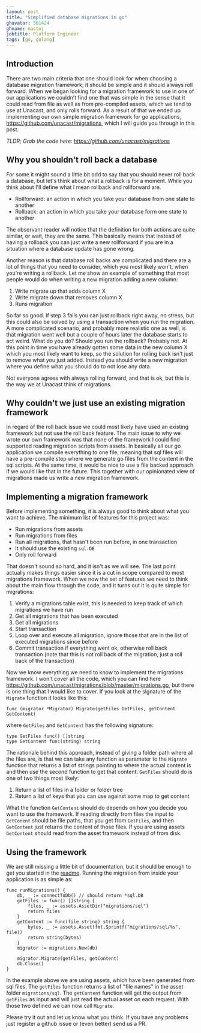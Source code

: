 ```yaml
---
layout: post
title: "Simplified database migrations in go"
ghavatar: 501424
ghname: mastoj
jobtitle: Platform Engineer
tags: [go, golang]
---
```


## Introduction

There are two main criteria that one should look for when choosing a database migration framework; it should be simple and it should always roll forward. When we began looking for a migration framework to use in one of our applications we couldn't find one that was simple in the sense that it could read from file as well as from pre-compiled assets, which we tend to use at Unacast, and only rolls forward. As a result of that we ended up implementing our own simple migration framework for go applications, https://github.com/unacast/migrations, which I will guide you through in this post.

*TLDR; Grab the code here: https://github.com/unacast/migrations*

## Why you shouldn't roll back a database

For some it might sound a little bit odd to say that you should never roll back a database, but let's think about what a rollback is for a moment. While you think about I'll define what I mean rollback and rollforward are.

* Rollforward: an action in which you take your database from one state to another
* Rollback: an action in which you take your database form one state to another

The observant reader will notice that the definition for both actions are quite similar, or wait, they are the same. This basically means that instead of having a rollback you can just write a new rollforward if you are in a situation where a database update has gone wrong. 

Another reason is that database roll backs are complicated and there are a lot of things that you need to consider, which you most likely won't, when you're writing a rollback. Let me show an example of something that most people would do when writing a new migration adding a new column:

1. Write migrate up that adds column X
2. Write migrate down that removes column X
3. Runs migration

So far so good. If step 3 fails you can just rollback right away, no stress, but this could also be solved by using a transaction when you run the migration. A more complicated scenario, and probably more realistic one as well, is that migration went well but a couple of hours later the database starts to act weird. What do you do? Should you run the rollback? Probably not. At this point in time you have already gotten some data in the new column X which you most likely want to keep, so the solution for rolling back isn't just to remove what you just added. Instead you should write a new migration where you define what you should do to not lose any data.

Not everyone agrees with always rolling forward, and that is ok, but this is the way we at Unacast think of migrations.

## Why couldn't we just use an existing migration framework

In regard of the roll back issue we could most likely have used an existing framework but not use the roll back feature. The main issue to why we wrote our own framework was that none of the framework I could find supported reading migration scripts from assets. In basically all our go application we compile everything to one file, meaning that sql files will have a pre-compile step where we generate go files from the content in the sql scripts. At the same time, it would be nice to use a file backed approach if we would like that in the future. This together with our opinionated view of migrations made us write a new migration framework.

## Implementing a migration framework

Before implementing something, it is always good to think about what you want to achieve. The minimum list of features for this project was:

* Run migrations from assets
* Run migrations from files
* Run all migrations, that hasn't been run before, in one transaction
* It should use the existing `sql.DB`
* Only roll forward

That doesn't sound so hard, and it isn't as we will see. The last point actually makes things easier since it is a cut in scope compared to most migrations framework. When we now the set of features we need to think about the main flow through the code, and it turns out it is quite simple for migrations:

1. Verify a migrations table exist, this is needed to keep track of which migrations we have run
2. Get all migrations that has been executed
3. Get all migrations
4. Start transaction
5. Loop over and execute all migration, ignore those that are in the list of executed migrations since before
6. Commit transaction if everything went ok, otherwise roll back transaction (note that this is not roll back of the migration, just a roll back of the transaction)

Now we know everything we need to know to implement the migrations framework. I won't cover all the code, which you can find here https://github.com/unacast/migrations/blob/master/migrations.go, but there is one thing that I would like to cover. If you look at the signature of the `Migrate` function it looks like this:

    func (migrator *Migrator) Migrate(getFiles GetFiles, getContent GetContent) 

where `GetFiles` and `GetContent` has the following signature:

    type GetFiles func() []string
    type GetContent func(string) string

The rationale behind this approach, instead of giving a folder path where all the files are, is that we can take any function as parameter to the `Migrate` function that returns a list of strings pointing to where the actual content is and then use the second function to get that content. `GetFiles` should do is one of two things most likely:

1. Return a list of files in a folder or folder tree
2. Return a list of keys that you can use against some map to get content

What the function `GetContent` should do depends on how you decide you want to use the framework. If reading directly from files the input to `GetConent` should be file paths, that you get from `GetFiles`, and then `GetContent` just returns the content of those files. If you are using assets `GetContent` should read from the asset framework instead of from disk.

## Using the framework

We are still missing a little bit of documentation, but it should be enough to get you started in the [readme](https://github.com/unacast/migrations). Running the migration from inside your application is as simple as: 

```
func runMigrations() {
    db, _ := connectToDb() // should return *sql.DB
    getFiles := func() []string {
        files, _ := assets.AssetDir("migrations/sql")
        return files
    }
    getContent := func(file string) string {
        bytes, _ := assets.Asset(fmt.Sprintf("migrations/sql/%s", file))
        return string(bytes)
    }
    migrator := migrations.New(db)

    migrator.Migrate(getFiles, getContent)
    db.Close()
}
```

In the example above we are using assets, which have been generated from sql files. The `getFiles` function returns a list of "file names" in the asset folder `migrations/sql`. The `getContent` function will get the output from `getFiles` as input and will just read the actual asset on each request. With those two defined we can now call `Migrate`.

Please try it out and let us know what you think. If you have any problems just register a github issue or (even better) send us a PR.